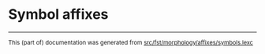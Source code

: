 
# Symbol affixes

* * *

<small>This (part of) documentation was generated from [src/fst/morphology/affixes/symbols.lexc](https://github.com/giellalt/lang-eng/blob/main/src/fst/morphology/affixes/symbols.lexc)</small>
